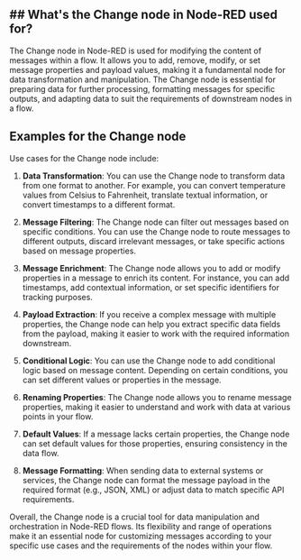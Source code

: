## ## What's the Change node in Node-RED used for?

The Change node in Node-RED is used for modifying the content of messages within a flow. It allows you to add, remove, modify, or set message properties and payload values, making it a fundamental node for data transformation and manipulation. The Change node is essential for preparing data for further processing, formatting messages for specific outputs, and adapting data to suit the requirements of downstream nodes in a flow.

## Examples for the Change node
Use cases for the Change node include:

1. **Data Transformation**: You can use the Change node to transform data from one format to another. For example, you can convert temperature values from Celsius to Fahrenheit, translate textual information, or convert timestamps to a different format.

2. **Message Filtering**: The Change node can filter out messages based on specific conditions. You can use the Change node to route messages to different outputs, discard irrelevant messages, or take specific actions based on message properties.

3. **Message Enrichment**: The Change node allows you to add or modify properties in a message to enrich its content. For instance, you can add timestamps, add contextual information, or set specific identifiers for tracking purposes.

4. **Payload Extraction**: If you receive a complex message with multiple properties, the Change node can help you extract specific data fields from the payload, making it easier to work with the required information downstream.

5. **Conditional Logic**: You can use the Change node to add conditional logic based on message content. Depending on certain conditions, you can set different values or properties in the message.

6. **Renaming Properties**: The Change node allows you to rename message properties, making it easier to understand and work with data at various points in your flow.

7. **Default Values**: If a message lacks certain properties, the Change node can set default values for those properties, ensuring consistency in the data flow.

8. **Message Formatting**: When sending data to external systems or services, the Change node can format the message payload in the required format (e.g., JSON, XML) or adjust data to match specific API requirements.

Overall, the Change node is a crucial tool for data manipulation and orchestration in Node-RED flows. Its flexibility and range of operations make it an essential node for customizing messages according to your specific use cases and the requirements of the nodes within your flow.
